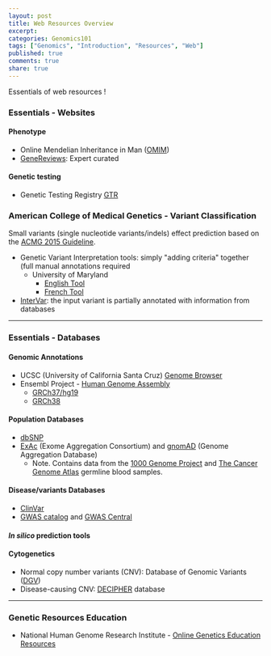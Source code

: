 ```yaml
---
layout: post
title: Web Resources Overview
excerpt:
categories: Genomics101
tags: ["Genomics", "Introduction", "Resources", "Web"]
published: true
comments: true
share: true
---
```


Essentials of web resources !

### Essentials - Websites

#### Phenotype

* Online Mendelian Inheritance in Man ([OMIM](https://www.omim.org/))
* [GeneReviews](https://www.ncbi.nlm.nih.gov/books/NBK1116/): Expert curated

#### Genetic testing

* Genetic Testing Registry [GTR](https://www.ncbi.nlm.nih.gov/gtr/)

### American College of Medical Genetics - Variant Classification

Small variants (single nucleotide variants/indels) effect prediction based on the [ACMG 2015 Guideline](https://www.acmg.net/docs/standards_guidelines_for_the_interpretation_of_sequence_variants.pdf).

* Genetic Variant Interpretation tools: simply "adding criteria" together (full manual annotations required
  - University of Maryland
    - [English Tool](http://www.medschool.umaryland.edu/Genetic_Variant_Interpretation_Tool1.html/)
    - [French Tool](https://www.phenosystems.com/www/index.php/products/genetic-variant-interpretation-tool-french-translation)
* [InterVar](http://wintervar.wglab.org/results.php): the input variant is partially annotated with information from databases

***

### Essentials - Databases

#### Genomic Annotations

* UCSC (University of California Santa Cruz) [Genome Browser](https://genome.ucsc.edu/)
* Ensembl Project - [Human Genome Assembly](https://uswest.ensembl.org/Homo_sapiens/Info/Index)
  - [GRCh37/hg19](https://grch37.ensembl.org/Homo_sapiens/?url=%2F%2Fgrch37.ensembl.org%2FHomo_sapiens%2F&submit=Go)
  - [GRCh38](https://uswest.ensembl.org/Homo_sapiens/Info/Index?db=core)

#### Population Databases

* [dbSNP](https://www.ncbi.nlm.nih.gov/SNP/)
* [ExAc](http://exac.broadinstitute.org/) (Exome Aggregation Consortium) and [gnomAD](http://gnomad.broadinstitute.org/) (Genome Aggregation Database)
  - Note. Contains data from the [1000 Genome Project](http://www.internationalgenome.org/) and [The Cancer Genome Atlas](https://tcga-data.nci.nih.gov/docs/publications/tcga/) germline blood samples.

#### Disease/variants Databases

* [ClinVar](https://www.ncbi.nlm.nih.gov/clinvar/)
* [GWAS catalog](https://www.ebi.ac.uk/gwas/) and [GWAS Central](https://www.gwascentral.org/)

#### *In silico* prediction tools

#### Cytogenetics

* Normal copy number variants (CNV): Database of Genomic Variants ([DGV](http://dgv.tcag.ca/dgv/app/home))
* Disease-causing CNV: [DECIPHER](https://decipher.sanger.ac.uk/) database

***

### Genetic Resources Education

* National Human Genome Research Institute - [Online Genetics Education Resources](https://www.genome.gov/10000464/online-genetics-education-resources/)
